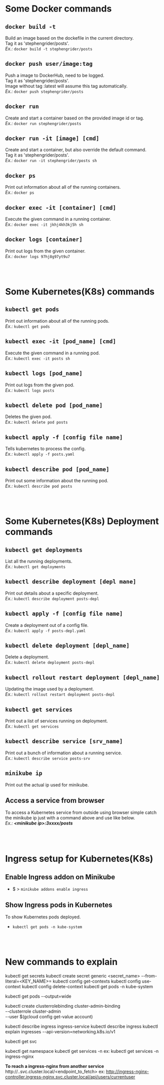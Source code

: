 # Some **Docker** commands

## `docker build -t`

Build an image based on the dockefile in the current directory.  
Tag it as 'stephengrider/posts'.  
_Ex.:_ `docker build -t stephengrider/posts`

## `docker push user/image:tag`

Push a image to DockerHub, need to be logged.  
Tag it as 'stephengrider/posts'.  
Image without tag :latest will assume this tag automatically.  
_Ex.:_ `docker push stephengrider/posts`

## `docker run`

Create and start a container based on the provided image id or tag.  
_Ex.:_ `docker run stephengrider/posts`

## `docker run -it [image] [cmd]`

Create and start a container, but also override the default command.  
Tag it as 'stephengrider/posts'.  
_Ex.:_ `docker run -it stephengrider/posts sh`

## `docker ps`

Print out information about all of the running containers.  
_Ex.:_ `docker ps`

## `docker exec -it [container] [cmd]`

Execute the given command in a running container.  
_Ex.:_ `docker exec -it jkhj4kh3kj5h sh`

## `docker logs [container]`

Print out logs from the given container.  
_Ex.:_ `docker logs 97hj8g97yt9u7`

<br />
<br />

# Some **Kubernetes**\(K8s\) commands

## `kubectl get pods`

Print out information about all of the running pods.  
_Ex.:_ `kubectl get pods`

## `kubectl exec -it [pod_name] [cmd]`

Execute the given command in a running pod.  
_Ex.:_ `kubectl exec -it posts sh`

## `kubectl logs [pod_name]`

Print out logs from the given pod.  
_Ex.:_ `kubectl logs posts`

## `kubectl delete pod [pod_name]`

Deletes the given pod.  
_Ex.:_ `kubectl delete pod posts`

## `kubectl apply -f [config file name]`

Tells kubernetes to process the config.  
_Ex.:_ `kubectl apply -f posts.yaml`

## `kubectl describe pod [pod_name]`

Print out some information about the running pod.  
_Ex.:_ `kubectl describe pod posts`

<br />
<br />

# Some **Kubernetes**\(K8s\) **Deployment** commands

## `kubectl get deployments`

List all the running deployments.  
_Ex.:_ `kubectl get deployments`

## `kubectl describe deployment [depl mane]`

Print out details about a specific deployment.  
_Ex.:_ `kubectl describe deployment posts-depl`

## `kubectl apply -f [config file name]`

Create a deployment out of a config file.  
_Ex.:_ `kubectl apply -f posts-depl.yaml`

## `kubectl delete deployment [depl_name]`

Delete a deployment.  
_Ex.:_ `kubectl delete deployment posts-depl`

## `kubectl rollout restart deployment [depl_name]`

Updating the image used by a deployment.  
_Ex.:_ `kubectl rollout restart deployment posts-depl`

## `kubectl get services`

Print out a list of services running on deployment.  
_Ex.:_ `kubectl get services`

## `kubectl describe service [srv_name]`

Print out a bunch of information about a running service.  
_Ex.:_ `kubectl describe service posts-srv`

## `minikube ip`

Print out the actual ip used for minikube.

## Access a service from browser

To access a Kubernetes service from outside using browser simple catch the minikube ip just with a command above and use like below.  
_Ex.:_ **_\<minikube ip\>:3xxxx/posts_**

<br />
<br />

# Ingress setup for **Kubernetes**\(K8s\)

## Enable Ingress addon on Minikube

- $ > `minikube addons enable ingress`

## Show Ingress pods in Kubernetes

To show Kubernetes pods deployed.

- `kubectl get pods -n kube-system`

<br />
<br />

# New commands to explain

kubectl get secrets
kubectl create secret generic <secret_name> --from-literal=<KEY_NAME>=<secret>
kubectl config get-contexts
kubectl config use-context <context-name>
kubectl config delete-context <context-name>
kubectl get pods -n kube-system

kubectl get pods --output=wide

kubectl create clusterrolebinding cluster-admin-binding \
--clusterrole cluster-admin \
--user $(gcloud config get-value account)

kubectl describe ingress ingress-service
kubectl describe ingress
kubectl explain ingresses --api-version=networking.k8s.io/v1

kubectl get svc

kubectl get namespace
kubectl get services -n <namespace>
ex: kubectl get services -n ingress-nginx

**To reach a ingress-nginx from another service**
http://<name-service>.<namespace>.svc.cluster.local/<endpoint_to_fetch>
ex: http://ingress-nginx-controller.ingress-nginx.svc.cluster.local/api/users/currentuser
